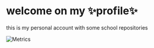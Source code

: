 # welcome on my ✨profile✨
this is my personal account with some school repositories

![Metrics](https://metrics.lecoq.io/bertigiacomo?template=classic&introduction=1&isocalendar=1&languages=1&lines=1&followup=1&introduction.title=true&isocalendar.duration=half-year&languages.colors=github&languages.threshold=0%25&config.timezone=Europe%2FRome)


